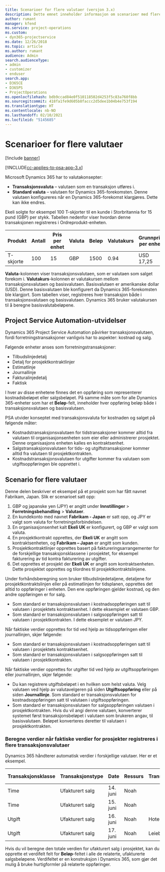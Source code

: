 ```yaml
---
title: Scenarioer for flere valutaer (versjon 3.x)
description: Dette emnet inneholder informasjon om scenarioer med flere valutaer.
author: rumant
manager: kfend
ms.service: project-operations
ms.custom:
- dyn365-projectservice
ms.date: 12/26/2018
ms.topic: article
ms.author: rumant
audience: Admin
search.audienceType:
- admin
- customizer
- enduser
search.app:
- D365CE
- D365PS
- ProjectOperations
ms.openlocfilehash: bdb9ccad84e0f510118502d4253f5c83a760f8bb
ms.sourcegitcommit: 418fa1fe9d605b8faccc2d5dee1b04b4e753f194
ms.translationtype: HT
ms.contentlocale: nb-NO
ms.lasthandoff: 02/10/2021
ms.locfileid: "5145685"
---
```

# <a name="multiple-currency-scenarios"></a>Scenarioer for flere valutaer

[!include [banner](../includes/psa-now-project-operations.md)]

[!INCLUDE[cc-applies-to-psa-app-3.x](../includes/cc-applies-to-psa-app-3x.md)]

Microsoft Dynamics 365 har to valutakonsepter:

- **Transaksjonsvaluta** – valutaen som en transaksjon utføres i. 
- **Standard valuta** – valutaen for Dynamics 365-forekomsten. Denne valutaen konfigureres når en Dynamics 365-forekomst klargjøres. Dette kan ikke endres.

Ekeli solgte for eksempel 100 T-skjorter til en kunde i Storbritannia for 15 pund (GBP) per stykk. Tabellen nedenfor viser hvordan denne transaksjonen registreres i Ordreprodukt-enheten.

| Produkt | Antall | Pris per enhet | Valuta | Beløp | Valutakurs | Grunnpris per enhet| Beløp (st.valuta)|
|---------|----------|----------------|----------|--------|---------------|----------------------|--------------|
| T-skjorte | 100      | 15             | GBP      | 1500   | 0.94          | USD 17,25               | USD 1,725       |

**Valuta**-kolonnen viser transaksjonsvalutaen, som er valutaen som salget forekom i. **Valutakurs**-kolonnen er valutakursen mellom transaksjonsvalutaen og basisvalutaen. Basisvalutaen er amerikanske dollar (USD). Denne basisvalutaen ble konfigurert da Dynamics 365-forekomsten ble klargjort.
Som tabellen viser, registreres hver transaksjon både i transaksjonsvalutaen og basisvalutaen. Dynamics 365 bruker valutakursen til å beregne basisvalutabeløpene.

## <a name="project-service-automation-extensions"></a>Project Service Automation-utvidelser

Dynamics 365 Project Service Automation påvirker transaksjonsvalutaen, fordi forretningstransaksjoner vanligvis har to aspekter: kostnad og salg.

Følgende enheter anses som forretningstransaksjoner:

- Tilbudslinjedetalj
- Detalj for prosjektkontraktlinjer
- Estimatlinje
- Journallinje
- Fakturalinjedetalj
- Faktisk

I hver av disse enhetene finnes det en oppføring som representerer kostnadsbeløpet eller salgsbeløpet. På samme måte som for alle Dynamics 365-enheter som har et **Beløp**-felt, inneholder hver oppføring beløp både i transaksjonsvalutaen og basisvalutaen. 

PSA utvider konseptet med transaksjonsvaluta for kostnaden og salget på følgende måter:

- Kostnadstransaksjonsvalutaen for tidstransaksjoner kommer alltid fra valutaen til organisasjonsenheten som eier eller administrerer prosjektet. Denne organisasjons enheten kalles en kontraktsenhet.
- Salgstransaksjonsvalutaen for tids- og utgiftstransaksjoner kommer alltid fra valutaen til prosjektkontrakten.
- Kostnadstransaksjonsvalutaen for utgifter kommer fra valutaen som utgiftsoppføringen ble opprettet i.

## <a name="multiple-currency-scenario"></a>Scenario for flere valutaer

Denne delen beskriver et eksempel på et prosjekt som har fått navnet Fabrikam, Japan. Slik er scenarioet satt opp:

1. GBP og japanske yen (JPY) er angitt under **Innstillinger** \> **Forretningsbehandling** \> **Valutaer**. 
2. En kundekonto med navnet **Fabrikam - Japan** er satt opp, og JPY er valgt som valuta for forretningsforbindelsen.
3. En organisasjonsenhet kalt **Ekeli UK** er konfigurert, og GBP er valgt som valuta.
4. En prosjektkontrakt opprettes, der **Ekeli UK** er angitt som kontraktsenheten, og **Fabrikam – Japan** er angitt som kunden.
5. Prosjektkontraktlinjer opprettes basert på faktureringsarrangementer for de forskjellige transaksjonsklassene i prosjektet, for eksempel fakturering av tid kontra fakturering av utgifter.
6. Det opprettes et prosjekt der **Ekeli UK** er angitt som kontraktsenheten. Dette prosjektet opprettes og tilordnes til prosjektkontraktslinjene.


Under forhåndsberegning som bruker tilbudslinjedetaljene, detaljene for prosjektkontraktslinjen eller på estimatlinjen for tidsplanen, opprettes det alltid to oppføringer i enheten. Den ene oppføringen gjelder kostnad, og den andre oppføringen er for salg.

- Som standard er transaksjonsvalutaen i kostnadsoppføringen satt til valutaen i prosjektets kontraktsenhet. I dette eksemplet er valutaen GBP.
- Som standard er transaksjonsvalutaen i salgsoppføringen satt til valutaen i prosjektkontrakten. I dette eksemplet er valutaen JPY.

Når faktiske verdier opprettes for tid ved hjelp av tidsoppføringen eller journallinjen, skjer følgende:

- Som standard er transaksjonsvalutaen i kostnadsoppføringen satt til valutaen i prosjektets kontraktsenhet.
- Som standard er transaksjonsvalutaen i salgsoppføringen satt til valutaen i prosjektkontrakten.

Når faktiske verdier opprettes for utgifter tid ved hjelp av utgiftsoppføringen eller journallinjen, skjer følgende:

- Du kan registrere utgiftsbeløpet i en hvilken som helst valuta. Velg valutaen ved hjelp av valutavelgeren på siden **Utgiftsoppføring** eller på siden **Journallinje**. Som standard er transaksjonsvalutaen for kostnadsoppføringen satt til valutaen i utgiftsoppføringen. 
- Som standard er transaksjonsvalutaen for salgsoppføringen valutaen i prosjektkontrakten. Hvis du vil angi denne valutaen, konverterer systemet først transaksjonsbeløpet i valutaen som brukeren angav, til basisvalutaen. Beløpet konverteres deretter til valutaen i prosjektkontrakten. 

### <a name="computing-roll-ups-when-project-actuals-are-recorded-in-multiple-transaction-currencies"></a>Beregne verdier når faktiske verdier for prosjekter registreres i flere transaksjonsvalutaer

Dynamics 365 håndterer automatisk verdier i forskjellige valutaer. Her er et eksempel.

| Transaksjonsklasse | Transaksjonstype| Date   | Ressurs | Transaksjonskategori | Antall | Enhetspris | Beløp      | Valutakurs | Beløp i basis |
|-------------------|------------------|--------|----------|----------------------|----------|--------------|-------------|---------------|----------------|
| Time              | Ufakturert salg   | 14. juni | Noah  |                      | 8 timer    | 20 000 JPY    | 160 000 JPY | 123           | 1300,81 USD    |
| Time              | Ufakturert salg   | 15. juni | Noah  |                      | 8 timer    | 20 000 JPY    | 160 000 JPY | 123           | 1300,81 USD    |
| Utgift           | Ufakturert salg   | 16. juni | Noah  | Hotell                | 1 per stk.     | 250 EUR      | 250 EUR     | 0.94          | 265,95 USD     |
| Utgift           | Ufakturert salg   | 17. juni | Noah  | Leiebil           | 1 per stk.     | 150 EUR      | 150 EUR     | 0.94          | 159,57 USD     |

Hvis du vil beregne den totale verdien for ufakturert salg i prosjektet, kan du opprette et verdifelt felt for **Beløp**-feltet i alle de relaterte, ufakturerte salgsbeløpene. Verdifeltet er en konstruksjon i Dynamics 365, som gjør det mulig å bruke hurtigformler på relaterte oppføringer.
